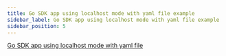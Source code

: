 ```yaml
---
title: Go SDK app using localhost mode with yaml file example
sidebar_label: Go SDK app using localhost mode with yaml file example
sidebar_position: 5
---
```


[Go SDK app using localhost mode with yaml file](https://github.com/Split-Community/Split-SDKs-Examples/tree/main/Go-SDK-with-localhost)